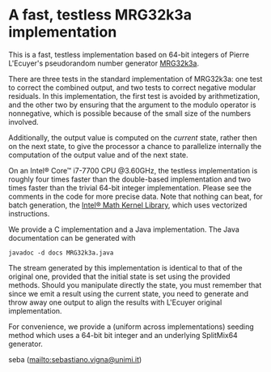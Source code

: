 A fast, testless MRG32k3a implementation
========================================

This is a fast, testless implementation based on 64-bit integers of Pierre
L'Ecuyer's pseudorandom number generator
[MRG32k3a](https://pubsonline.informs.org/doi/abs/10.1287/opre.47.1.159).

There are three tests in the standard implementation of MRG32k3a: one test
to correct the combined output, and two tests to correct negative modular
residuals. In this implementation, the first test is avoided by
arithmetization, and the other two by ensuring that the argument to the
modulo operator is nonnegative, which is possible because of the small
size of the numbers involved.

Additionally, the output value is computed on the _current_ state,
rather then on the next state, to give the processor a chance to
parallelize internally the computation of the output value and of the next
state.

On an Intel® Core™ i7-7700 CPU @3.60GHz, the testless implementation is
roughly four times faster than the double-based implementation and
two times faster than the trivial 64-bit integer implementation. Please
see the comments in the code for more precise data. Note that nothing
can beat, for batch generation, the [Intel® Math Kernel
Library](https://software.intel.com/en-us/mkl), which uses vectorized
instructions.

We provide a C implementation and a Java implementation. The Java
documentation can be generated with

    javadoc -d docs MRG32k3a.java

The stream generated by this implementation is identical to that of the
original one, provided that the initial state is set using the
provided methods. Should you manipulate directly the state, you must
remember that since we emit a result using the current state, you need
to generate and throw away one output to align the results with
L'Ecuyer original implementation.

For convenience, we provide a (uniform across implementations)
seeding method which uses a 64-bit bit integer and an underlying
SplitMix64 generator.

seba (<mailto:sebastiano.vigna@unimi.it>)
